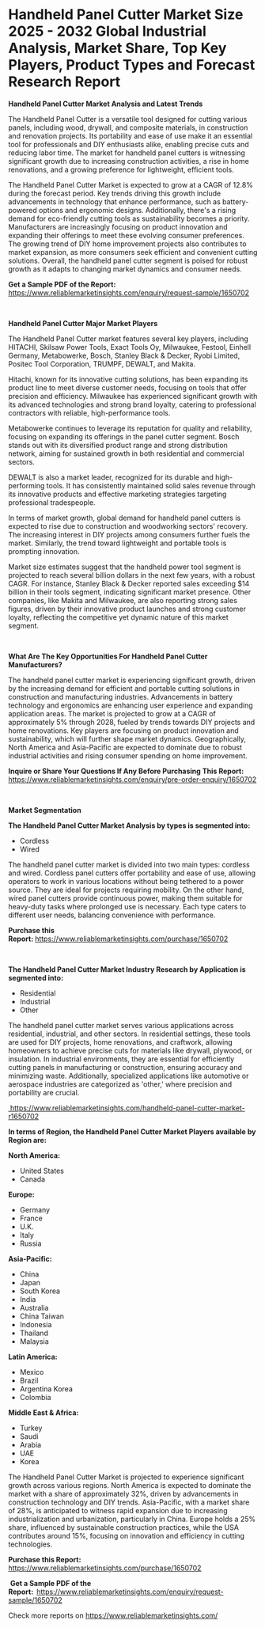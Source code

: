 <p><h1>Handheld Panel Cutter Market Size 2025 - 2032 Global Industrial Analysis, Market Share, Top Key Players, Product Types and Forecast Research Report</h1></p><p><strong>Handheld Panel Cutter Market Analysis and Latest Trends</strong></p>
<p><p>The Handheld Panel Cutter is a versatile tool designed for cutting various panels, including wood, drywall, and composite materials, in construction and renovation projects. Its portability and ease of use make it an essential tool for professionals and DIY enthusiasts alike, enabling precise cuts and reducing labor time. The market for handheld panel cutters is witnessing significant growth due to increasing construction activities, a rise in home renovations, and a growing preference for lightweight, efficient tools.</p><p>The Handheld Panel Cutter Market is expected to grow at a CAGR of 12.8% during the forecast period. Key trends driving this growth include advancements in technology that enhance performance, such as battery-powered options and ergonomic designs. Additionally, there's a rising demand for eco-friendly cutting tools as sustainability becomes a priority. Manufacturers are increasingly focusing on product innovation and expanding their offerings to meet these evolving consumer preferences. The growing trend of DIY home improvement projects also contributes to market expansion, as more consumers seek efficient and convenient cutting solutions. Overall, the handheld panel cutter segment is poised for robust growth as it adapts to changing market dynamics and consumer needs.</p></p>
<p><strong>Get a Sample PDF of the Report:&nbsp;</strong> <a href="https://www.reliablemarketinsights.com/enquiry/request-sample/1650702?utm_campaign=2885&utm_medium=2&utm_source=Github&utm_content=ia&utm_term=23032025&utm_id=handheld-panel-cutter">https://www.reliablemarketinsights.com/enquiry/request-sample/1650702</a></p>
<p>&nbsp;</p>
<p><strong>Handheld Panel Cutter Major Market Players</strong></p>
<p><p>The Handheld Panel Cutter market features several key players, including HITACHI, Skilsaw Power Tools, Exact Tools Oy, Milwaukee, Festool, Einhell Germany, Metabowerke, Bosch, Stanley Black & Decker, Ryobi Limited, Positec Tool Corporation, TRUMPF, DEWALT, and Makita. </p><p>Hitachi, known for its innovative cutting solutions, has been expanding its product line to meet diverse customer needs, focusing on tools that offer precision and efficiency. Milwaukee has experienced significant growth with its advanced technologies and strong brand loyalty, catering to professional contractors with reliable, high-performance tools. </p><p>Metabowerke continues to leverage its reputation for quality and reliability, focusing on expanding its offerings in the panel cutter segment. Bosch stands out with its diversified product range and strong distribution network, aiming for sustained growth in both residential and commercial sectors. </p><p>DEWALT is also a market leader, recognized for its durable and high-performing tools. It has consistently maintained solid sales revenue through its innovative products and effective marketing strategies targeting professional tradespeople. </p><p>In terms of market growth, global demand for handheld panel cutters is expected to rise due to construction and woodworking sectors' recovery. The increasing interest in DIY projects among consumers further fuels the market. Similarly, the trend toward lightweight and portable tools is prompting innovation. </p><p>Market size estimates suggest that the handheld power tool segment is projected to reach several billion dollars in the next few years, with a robust CAGR. For instance, Stanley Black & Decker reported sales exceeding $14 billion in their tools segment, indicating significant market presence. Other companies, like Makita and Milwaukee, are also reporting strong sales figures, driven by their innovative product launches and strong customer loyalty, reflecting the competitive yet dynamic nature of this market segment.</p></p>
<p>&nbsp;</p>
<p><strong>What Are The Key Opportunities For Handheld Panel Cutter Manufacturers?</strong></p>
<p><p>The handheld panel cutter market is experiencing significant growth, driven by the increasing demand for efficient and portable cutting solutions in construction and manufacturing industries. Advancements in battery technology and ergonomics are enhancing user experience and expanding application areas. The market is projected to grow at a CAGR of approximately 5% through 2028, fueled by trends towards DIY projects and home renovations. Key players are focusing on product innovation and sustainability, which will further shape market dynamics. Geographically, North America and Asia-Pacific are expected to dominate due to robust industrial activities and rising consumer spending on home improvement.</p></p>
<p><strong>Inquire or Share Your Questions If Any Before Purchasing This Report:</strong> <a href="https://www.reliablemarketinsights.com/enquiry/pre-order-enquiry/1650702?utm_campaign=2885&utm_medium=2&utm_source=Github&utm_content=ia&utm_term=23032025&utm_id=handheld-panel-cutter">https://www.reliablemarketinsights.com/enquiry/pre-order-enquiry/1650702</a></p>
<p>&nbsp;</p>
<p><strong>Market Segmentation</strong></p>
<p><strong>The Handheld Panel Cutter Market Analysis by types is segmented into:</strong></p>
<p><ul><li>Cordless</li><li>Wired</li></ul></p>
<p><p>The handheld panel cutter market is divided into two main types: cordless and wired. Cordless panel cutters offer portability and ease of use, allowing operators to work in various locations without being tethered to a power source. They are ideal for projects requiring mobility. On the other hand, wired panel cutters provide continuous power, making them suitable for heavy-duty tasks where prolonged use is necessary. Each type caters to different user needs, balancing convenience with performance.</p></p>
<p><strong>Purchase this Report:&nbsp;</strong><a href="https://www.reliablemarketinsights.com/purchase/1650702?utm_campaign=2885&utm_medium=2&utm_source=Github&utm_content=ia&utm_term=23032025&utm_id=handheld-panel-cutter">https://www.reliablemarketinsights.com/purchase/1650702</a></p>
<p>&nbsp;</p>
<p><strong>The Handheld Panel Cutter Market Industry Research by Application is segmented into:</strong></p>
<p><ul><li>Residential</li><li>Industrial</li><li>Other</li></ul></p>
<p><p>The handheld panel cutter market serves various applications across residential, industrial, and other sectors. In residential settings, these tools are used for DIY projects, home renovations, and craftwork, allowing homeowners to achieve precise cuts for materials like drywall, plywood, or insulation. In industrial environments, they are essential for efficiently cutting panels in manufacturing or construction, ensuring accuracy and minimizing waste. Additionally, specialized applications like automotive or aerospace industries are categorized as 'other,' where precision and portability are crucial.</p></p>
<p><a href="https://www.reliablemarketinsights.com/handheld-panel-cutter-market-r1650702?utm_campaign=2885&utm_medium=2&utm_source=Github&utm_content=ia&utm_term=23032025&utm_id=handheld-panel-cutter">&nbsp;https://www.reliablemarketinsights.com/handheld-panel-cutter-market-r1650702</a></p>
<p><strong>In terms of Region, the Handheld Panel Cutter Market Players available by Region are:</strong></p>
<p>
    <p> <strong> North America: </strong>
        <ul>
            <li>United States</li>
            <li>Canada</li>
        </ul>
        </p> 
    <p> <strong> Europe: </strong>
        <ul>
            <li>Germany</li>
            <li>France</li>
            <li>U.K.</li>
            <li>Italy</li>
            <li>Russia</li>
        </ul>
        </p> 
    <p> <strong> Asia-Pacific: </strong>
        <ul>
            <li>China</li>
            <li>Japan</li>
            <li>South Korea</li>
            <li>India</li>
            <li>Australia</li>
            <li>China Taiwan</li>
            <li>Indonesia</li>
            <li>Thailand</li>
            <li>Malaysia</li>
        </ul>
        </p> 
    <p> <strong> Latin America: </strong>
        <ul>
            <li>Mexico</li>
            <li>Brazil</li>
            <li>Argentina Korea</li>
            <li>Colombia</li>
        </ul>
        </p> 
    <p> <strong> Middle East & Africa: </strong>
        <ul>
            <li>Turkey</li>
            <li>Saudi</li>
            <li>Arabia</li>
            <li>UAE</li>
            <li>Korea</li>
        </ul>
    </p>
    </p>
<p><p>The Handheld Panel Cutter Market is projected to experience significant growth across various regions. North America is expected to dominate the market with a share of approximately 32%, driven by advancements in construction technology and DIY trends. Asia-Pacific, with a market share of 28%, is anticipated to witness rapid expansion due to increasing industrialization and urbanization, particularly in China. Europe holds a 25% share, influenced by sustainable construction practices, while the USA contributes around 15%, focusing on innovation and efficiency in cutting technologies.</p></p>
<p><strong>Purchase this Report: </strong><a href="https://www.reliablemarketinsights.com/purchase/1650702?utm_campaign=2885&utm_medium=2&utm_source=Github&utm_content=ia&utm_term=23032025&utm_id=handheld-panel-cutter">https://www.reliablemarketinsights.com/purchase/1650702</a></p>
<p>&nbsp;<strong>Get a Sample PDF of the Report:&nbsp;&nbsp;</strong><a href="https://www.reliablemarketinsights.com/enquiry/request-sample/1650702?utm_campaign=2885&utm_medium=2&utm_source=Github&utm_content=ia&utm_term=23032025&utm_id=handheld-panel-cutter">https://www.reliablemarketinsights.com/enquiry/request-sample/1650702</a></p>
<p><strong></strong></p>
<p>Check more reports on <a href="https://www.reliablemarketinsights.com/?utm_campaign=2885&utm_medium=2&utm_source=Github&utm_content=ia&utm_term=23032025&utm_id=handheld-panel-cutter">https://www.reliablemarketinsights.com/</a></p>